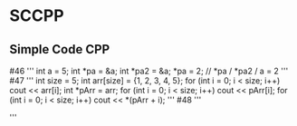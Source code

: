 # SCCPP
Simple Code CPP 
--------------
#46
'''
    int a = 5;
    int *pa = &a;
    int *pa2 = &a;
    *pa = 2; // *pa / *pa2 / a = 2
'''
#47
'''
    int size = 5;
    int arr[size] = {1, 2, 3, 4, 5};
    for (int i = 0; i < size; i++) cout << arr[i];
    int *pArr = arr;
    for (int i = 0; i < size; i++) cout << pArr[i];
    for (int i = 0; i < size; i++) cout << *(pArr + i);
'''
#48
'''

'''
